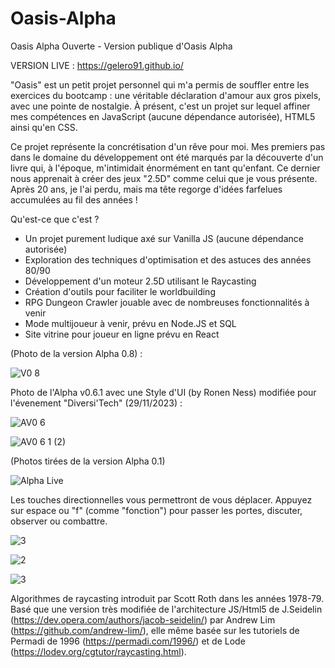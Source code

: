 ﻿# Oasis-Alpha
Oasis Alpha Ouverte - Version publique d'Oasis Alpha

VERSION LIVE : https://gelero91.github.io/

"Oasis" est un petit projet personnel qui m'a permis de souffler entre les exercices du bootcamp : une véritable déclaration d'amour aux gros pixels, avec une pointe de nostalgie. À présent, c'est un projet sur lequel affiner mes compétences en JavaScript (aucune dépendance autorisée), HTML5 ainsi qu'en CSS.

Ce projet représente la concrétisation d'un rêve pour moi. Mes premiers pas dans le domaine du développement ont été marqués par la découverte d'un livre qui, à l'époque, m'intimidait énormément en tant qu'enfant. Ce dernier nous apprenait à créer des jeux "2.5D" comme celui que je vous présente. Après 20 ans, je l'ai perdu, mais ma tête regorge d'idées farfelues accumulées au fil des années !

Qu'est-ce que c'est ?

- Un projet purement ludique axé sur Vanilla JS (aucune dépendance autorisée)
- Exploration des techniques d'optimisation et des astuces des années 80/90
- Développement d'un moteur 2.5D utilisant le Raycasting
- Création d'outils pour faciliter le worldbuilding
- RPG Dungeon Crawler jouable avec de nombreuses fonctionnalités à venir
- Mode multijoueur à venir, prévu en Node.JS et SQL
- Site vitrine pour joueur en ligne prévu en React

(Photo de la version Alpha 0.8) :

![V0 8](https://github.com/Gelero91/Oasis-Alpha/assets/113846666/ba74a8dc-a09e-4f27-96c6-79a339d49052)

Photo de l'Alpha v0.6.1 avec une Style d'UI (by Ronen Ness) modifiée pour l'évenement "Diversi'Tech" (29/11/2023) :

![AV0 6](https://github.com/Gelero91/Oasis-Alpha/assets/113846666/0deb3bb4-bb33-49e6-ab57-11c67b84180e)

![AV0 6 1 (2)](https://github.com/Gelero91/Oasis-Alpha/assets/113846666/3a253e71-6dc3-464b-9d7d-c14b25014fa5)

(Photos tirées de la version Alpha 0.1)

![Alpha Live](https://github.com/Gelero91/Oasis-Alpha/assets/113846666/e51c598d-06ee-4917-b38c-765ec491b349)

Les touches directionnelles vous permettront de vous déplacer.
Appuyez sur espace ou "f" (comme "fonction") pour passer les portes, discuter, observer ou combattre.

![3](https://github.com/Gelero91/Oasis-Alpha/assets/113846666/63906f92-38c6-4a5f-a475-f49e397c71b6)

![2](https://github.com/Gelero91/Oasis-Alpha/assets/113846666/31f2bb70-5a9e-4a6d-a68d-3de937b7e4e5)

![3](https://github.com/Gelero91/Oasis-Alpha/assets/113846666/fb6b9563-c018-4151-bec8-0fa7d51ca1ae)

Algorithmes de raycasting introduit par Scott Roth dans les années 1978-79.
Basé que une version très modifiée de l'architecture JS/Html5 de J.Seidelin (https://dev.opera.com/authors/jacob-seidelin/) par Andrew Lim (https://github.com/andrew-lim/), 
elle même basée sur les tutoriels de Permadi de 1996 (https://permadi.com/1996/) et de Lode (https://lodev.org/cgtutor/raycasting.html).
